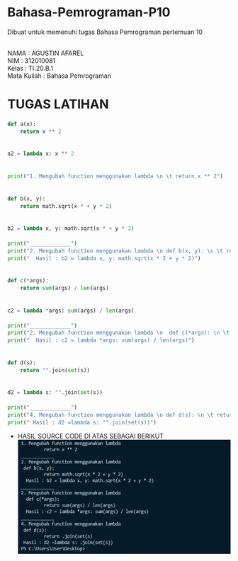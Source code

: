 # Bahasa-Pemrograman-P10
Dibuat untuk memenuhi tugas Bahasa Pemrograman pertemuan 10

<br>NAMA        : AGUSTIN AFAREL
<br>NIM         : 312010081
<br>Kelas       : TI.20.B.1
<br>Mata Kuliah : Bahasa Pemrograman

 # TUGAS LATIHAN
``` python
def a(x):
    return x ** 2


a2 = lambda x: x ** 2


print("1. Mengubah function menggunakan lambda \n \t return x ** 2")


def b(x, y):
    return math.sqrt(x * + y * 2)


b2 = lambda x, y: math.sqrt(x * + y * 2)

print("_____________")
print("2. Mengubah function menggunakan lambda \n def b(x, y): \n \t return math.sqrt(x * 2 + y * 2)")
print("  Hasil : b2 = lambda x, y: math.sqrt(x * 2 + y * 2)")


def c(*args):
    return sum(args) / len(args)


c2 = lambda *args: sum(args) / len(args)

print("_____________")
print("2. Mengubah function menggunakan lambda \n  def c(*args): \n \t return sum(args) / len(args)")
print("  Hasil : c2 = lambda *args: sum(args) / len(args)")


def d(s):
    return "".join(set(s))


d2 = lambda s: "".join(set(s))

print("_____________")
print("4. Mengubah function menggunakan lambda \n def d(s): \n \t return "".join(set(s)")
print(" Hasil : d2 =lambda s: "".join(set(s))")

```
* HASIL SOURCE CODE DI ATAS SEBAGAI BERIKUT
![Gambar](PictureP10/Gambar1.PNG)
